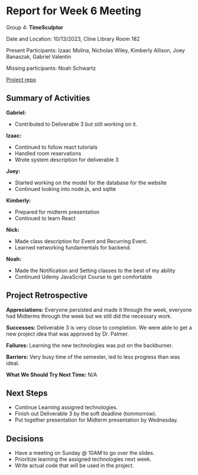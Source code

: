 # Report for Week 6 Meeting

Group 4: **TimeSculptor**

Date and Location: 10/13/2023, Cline Library Room 182

Present Participants: Izaac Molina, Nicholas Wiley, Kimberly Allison, Joey Banaszak, Gabriel Valentin

Missing participants: Noah Schwartz

[Project repo](https://github.com/nickw409/TimeSculptor)

## **Summary of Activities**

**Gabriel:**

- Contributed to Deliverable 3 but still working on it.

**Izaac:**

- Continued to follow react tutorials
- Handled room reservations
- Wrote system description for deliverable 3

**Joey:**

- Started working on the model for the database for the website 
- Continued looking into node.js, and sqlite

**Kimberly:**

- Prepared for midterm presentation
- Continued to learn React

**Nick:**

- Made class description for Event and Recurring Event.
- Learned networking fundamentals for backend.

**Noah:**

- Made the Notification and Setting classes to the best of my ability
- Continued Udemy JavaScript Course to get comfortable

## **Project Retrospective**

**Appreciations:** Everyone persisted and made it through the week, everyone had Midterms through the week but we still did the necessary work.

**Successes:** Deliverable 3 is very close to completion. We were able to get a new project idea that was approved by Dr. Palmer.

**Failures:** Learning the new technologies was put on the backburner.

**Barriers:** Very busy time of the semester, led to less progress than was ideal.

**What We Should Try Next Time:** N/A

## **Next Steps**

- Continue Learning assigned technologies.
- Finish out Deliverable 3 by the soft deadline (tommorrow).
- Put together presentation for Midterm presentation by Wednesday.

## **Decisions**

- Have a meeting on Sunday @ 10AM to go over the slides.
- Prioritize learning the assigned technologies next week.
- Write actual code that will be used in the project.
